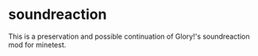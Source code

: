 # soundreaction
This is a preservation and possible continuation of Glory!'s soundreaction mod for minetest.
